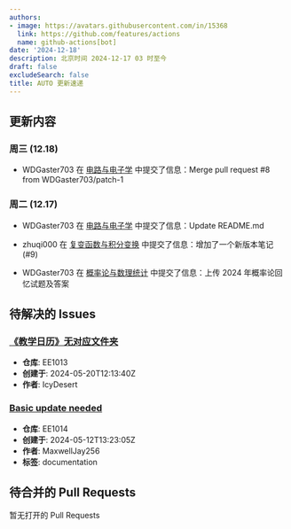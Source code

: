 ```yaml
---
authors:
- image: https://avatars.githubusercontent.com/in/15368
  link: https://github.com/features/actions
  name: github-actions[bot]
date: '2024-12-18'
description: 北京时间 2024-12-17 03 时至今
draft: false
excludeSearch: false
title: AUTO 更新速递
---
```


## 更新内容

### 周三 (12.18)

- WDGaster703 在 [电路与电子学](https://github.com/HITSZ-OpenAuto/EE1013) 中提交了信息：Merge pull request #8 from WDGaster703/patch-1

### 周二 (12.17)

- WDGaster703 在 [电路与电子学](https://github.com/HITSZ-OpenAuto/EE1013) 中提交了信息：Update README.md

- zhuqi000 在 [复变函数与积分变换](https://github.com/HITSZ-OpenAuto/MATH1005) 中提交了信息：增加了一个新版本笔记 (#9)

- WDGaster703 在 [概率论与数理统计](https://github.com/HITSZ-OpenAuto/MATH1004) 中提交了信息：上传 2024 年概率论回忆试题及答案

## 待解决的 Issues

### [《教学日历》无对应文件夹](https://github.com/HITSZ-OpenAuto/EE1013/issues/3)

- **仓库**: EE1013
- **创建于**: 2024-05-20T12:13:40Z
- **作者**: IcyDesert

### [Basic update needed](https://github.com/HITSZ-OpenAuto/EE1014/issues/1)

- **仓库**: EE1014
- **创建于**: 2024-05-12T13:23:05Z
- **作者**: MaxwellJay256
- **标签**: documentation

## 待合并的 Pull Requests

暂无打开的 Pull Requests
